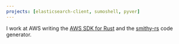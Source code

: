 ```yaml
---
projects: [elasticsearch-client, sumoshell, pyver]
---
```

I work at AWS writing the [AWS SDK for Rust](https://github.com/awslabs/aws-sdk-rust) and the [smithy-rs](https://github.com/awslabs/smithy-rs) code generator.